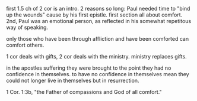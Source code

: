 first 1.5 ch of 2 cor is an intro. 2 reasons so long: Paul needed time to "bind up the
wounds" cause by his first epistle. first section all about comfort.
2nd, Paul was an emotional person, as reflected in
his somewhat repetitous way of speaking.

only those who have been through affliction and have been comforted can comfort others.

1 cor deals with gifts, 2 cor deals with the ministry. ministry replaces gifts.

in the apostles suffering they were brought to the point they had no confidence in themselves. to have no confidence in themselves mean they could not longer live in themselves but in resurrection.

1 Cor. 1:3b, "the Father of compassions and God of all comfort."
